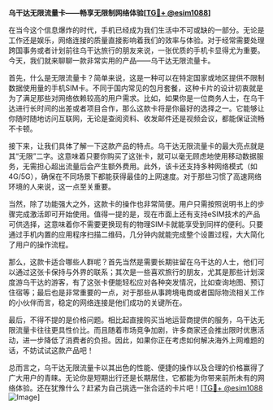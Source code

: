 **乌干达无限流量卡——畅享无限制网络体验[[TG💪+ @esim1088](https://t.me/s/esim1088)]**

在当今这个信息爆炸的时代，手机已经成为我们生活中不可或缺的一部分。无论是工作还是娱乐，网络连接的质量直接影响着我们的效率与体验。对于经常需要处理跨国事务或者计划前往乌干达旅行的朋友来说，一张优质的手机卡显得尤为重要。今天，我们就来聊聊一款非常实用的产品——乌干达无限流量卡。

首先，什么是无限流量卡？简单来说，这是一种可以在特定国家或地区提供不限制数据使用量的手机SIM卡。不同于国内常见的包月套餐，这种卡片的设计初衷就是为了满足那些对网络依赖较高的用户需求。比如，如果你是一位商务人士，在乌干达进行长时间的出差或者项目合作，那么这款卡将是你最好的选择之一。它能够让你随时随地访问互联网，无论是查阅资料、收发邮件还是视频会议，都能保证流畅不卡顿。

接下来，让我们具体了解一下这款产品的特点。乌干达无限流量卡的最大亮点就是其“无限”二字。这意味着只要你购买了这张卡，就可以毫无顾虑地使用移动数据服务，无需担心超出流量后会产生额外费用。此外，该卡还支持多种网络模式（如4G/5G），确保在不同场景下都能获得最佳的上网速度。对于那些习惯了高速网络环境的人来说，这一点至关重要。

当然，除了功能强大之外，这款卡的操作也非常简便。用户只需按照说明书上的步骤完成激活即可开始使用。值得一提的是，现在市面上还有支持eSIM技术的产品可供选择，这意味着你不需要更换现有的物理SIM卡就能享受到同样的便利。只要通过手机内置的应用程序扫描二维码，几分钟内就能完成整个设置过程，大大简化了用户的操作流程。

那么，这款卡适合哪些人群呢？首先当然是需要长期驻留在乌干达的人士，他们可以通过这张卡保持与外界的联系；其次是一些喜欢旅行的朋友，尤其是那些计划深度游乌干达的游客，有了这张卡便能轻松应对各种突发情况，比如查询地图、预订住宿等；最后也是非常重要的一点，对于那些从事跨境电商或者国际物流相关工作的小伙伴而言，稳定的网络连接是他们成功的关键所在。

最后，不得不提的是价格问题。相比起直接购买当地运营商提供的服务，乌干达无限流量卡往往更具性价比。而且随着市场竞争加剧，许多商家还会推出限时优惠活动，进一步降低了消费者的负担。因此，如果你正在考虑如何解决海外上网难题的话，不妨试试这款产品吧！

总而言之，乌干达无限流量卡以其出色的性能、便捷的操作以及合理的价格赢得了广大用户的青睐。无论你是短期出行还是长期居住，它都能为你带来前所未有的网络体验。还在犹豫什么？赶紧为自己挑选一张合适的卡片吧！[[TG💪+ @esim1088](https://t.me/s/esim1088) ![Image](https://i.postimg.cc/4NQfJmqS/Snipaste-2025-05-13-00-14-12.png)]